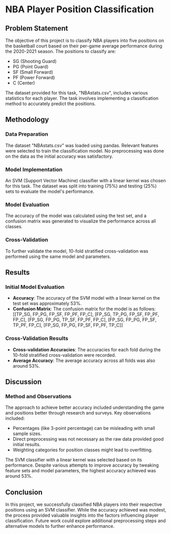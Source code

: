# NBA Player Position Classification

## Problem Statement

The objective of this project is to classify NBA players into five positions on the basketball court based on their per-game average performance during the 2020-2021 season. The positions to classify are:
- SG (Shooting Guard)
- PG (Point Guard)
- SF (Small Forward)
- PF (Power Forward)
- C (Center)

The dataset provided for this task, "NBAstats.csv", includes various statistics for each player. The task involves implementing a classification method to accurately predict the positions.

## Methodology

### Data Preparation

The dataset "NBAstats.csv" was loaded using pandas. Relevant features were selected to train the classification model. No preprocessing was done on the data as the initial accuracy was satisfactory.

### Model Implementation

An SVM (Support Vector Machine) classifier with a linear kernel was chosen for this task. The dataset was split into training (75%) and testing (25%) sets to evaluate the model's performance.

### Model Evaluation

The accuracy of the model was calculated using the test set, and a confusion matrix was generated to visualize the performance across all classes.

### Cross-Validation

To further validate the model, 10-fold stratified cross-validation was performed using the same model and parameters.

## Results

### Initial Model Evaluation

- **Accuracy**: The accuracy of the SVM model with a linear kernel on the test set was approximately 53%.
- **Confusion Matrix**: The confusion matrix for the model is as follows:
[[TP_SG, FP_PG, FP_SF, FP_PF, FP_C],
[FP_SG, TP_PG, FP_SF, FP_PF, FP_C],
[FP_SG, FP_PG, TP_SF, FP_PF, FP_C],
[FP_SG, FP_PG, FP_SF, TP_PF, FP_C],
[FP_SG, FP_PG, FP_SF, FP_PF, TP_C]]


### Cross-Validation Results

- **Cross-validation Accuracies**: The accuracies for each fold during the 10-fold stratified cross-validation were recorded.
- **Average Accuracy**: The average accuracy across all folds was also around 53%.

## Discussion

### Method and Observations

The approach to achieve better accuracy included understanding the game and positions better through research and surveys. Key observations included:

- Percentages (like 3-point percentage) can be misleading with small sample sizes.
- Direct preprocessing was not necessary as the raw data provided good initial results.
- Weighting categories for position classes might lead to overfitting.

The SVM classifier with a linear kernel was selected based on its performance. Despite various attempts to improve accuracy by tweaking feature sets and model parameters, the highest accuracy achieved was around 53%.

## Conclusion

In this project, we successfully classified NBA players into their respective positions using an SVM classifier. While the accuracy achieved was modest, the process provided valuable insights into the factors influencing player classification. Future work could explore additional preprocessing steps and alternative models to further enhance performance.

